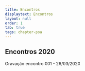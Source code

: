 ```yaml
---
title: Encontros
displaytext: Encontros
layout: null
order: 1
tab: true
tags: chapter-poa
---
```


## Encontros 2020

Gravação encontro 001 - 26/03/2020


